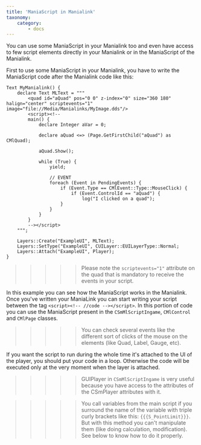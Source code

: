 ```yaml
---
title: 'ManiaScript in Manialink'
taxonomy:
    category:
        - docs
---
```


You can use some ManiaScript in your Manialink too and even have access to few script elements directly in your Manialink or in the ManiaScript of the Manialink.

First to use some ManiaScript in your Manialink, you have to write the ManiaScript code after the Manialink code like this:

```
Text MyManialink() {
	declare Text MLText = """
		<quad id="aQuad" pos="0 0" z-index="0" size="360 180" halign="center" scriptevents="1" image="file://Media/Manialinks/MyImage.dds"/>
		<script><!--
		main() {
			declare Integer aVar = 0;

			declare aQuad <=> (Page.GetFirstChild("aQuad") as CMlQuad);

			aQuad.Show();

			while (True) {
				yield;

				// EVENT
				foreach (Event in PendingEvents) {
					if (Event.Type == CMlEvent::Type::MouseClick) {
						if (Event.ControlId == "aQuad") {
							log("I clicked on a quad");
					}
				}
			}
		}
		--></script>
	""";

	Layers::Create("ExampleUI", MLText);
	Layers::SetType("ExampleUI", CUILayer::EUILayerType::Normal;
	Layers::Attach("ExampleUI", Player);
}
```

>>>>> Please note the `scriptevents="1"` attribute on the quad that is mandatory to receive the events in your script.

In this example you can see how the ManiaScript works in the Manialink. Once you've written your ManiaLink you can start writing your script between the tag `<script><!-- //code --></script>`. In this portion of code you can use the ManiaScript present in the `CSmMlScriptIngame`, `CMlControl` and `CMlPage` classes.

>>>>> You can check several events like the different sort of clicks of the mouse on the elements (like Quad, Label, Gauge, etc).

If you want the script to run during the whole time it's attached to the UI of the player, you should put your code in a loop. Otherwise the code will be executed only at the very moment when the layer is attached.

>>>>> GUIPlayer in `CSmMlScriptIngame` is very useful because you have access to the attributes of the CSmPlayer attributes with it.

>>>>> You call variables from the main script if you surround the name of the variable with triple curly brackets like this: `{{{S_PointLimit}}}`. But with this method you can't manipulate them (like doing calculation, modification). See below to know how to do it properly.
